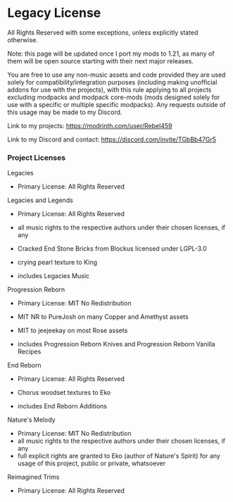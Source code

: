 # Legacy License
All Rights Reserved with some exceptions, unless explicitly stated otherwise.

Note: this page will be updated once I port my mods to 1.21, as many of them will be open source starting with their next major releases.

You are free to use any non-music assets and code provided they are used solely for compatibility/integration purposes (including making unofficial addons for use with the projects), with this rule applying to all projects excluding modpacks and modpack core-mods (mods designed solely for use with a specific or multiple specific modpacks). Any requests outside of this usage may be made to my Discord.

Link to my projects: https://modrinth.com/user/Rebel459

Link to my Discord and contact: https://discord.com/invite/TGbBb47Gr5

### Project Licenses

Legacies

- Primary License: All Rights Reserved

Legacies and Legends

- Primary License: All Rights Reserved
- all music rights to the respective authors under their chosen licenses, if any
- Cracked End Stone Bricks from Blockus licensed under LGPL-3.0
- crying pearl texture to King

- includes Legacies Music

Progression Reborn

- Primary License: MIT No Redistribution
- MIT NR to PureJosh on many Copper and Amethyst assets
- MIT to jeejeekay on most Rose assets

- includes Progression Reborn Knives and Progression Reborn Vanilla Recipes

End Reborn

- Primary License: All Rights Reserved
- Chorus woodset textures to Eko

- includes End Reborn Additions

Nature's Melody

- Primary License: MIT No Redistribution
- all music rights to the respective authors under their chosen licenses, if any
- full explicit rights are granted to Eko (author of Nature's Spirit) for any usage of this project, public or private, whatsoever

Reimagined Trims

- Primary License: All Rights Reserved
